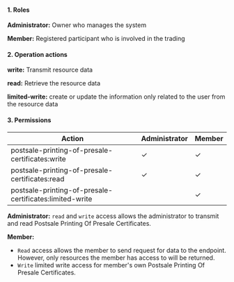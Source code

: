 #### 1. Roles

**Administrator:** Owner who manages the system

**Member:** Registered participant who is involved in the trading

#### 2. Operation actions

**write:** Transmit resource data

**read:** Retrieve the resource data

**limited-write:** create or update the information only related to the user from the resource data

#### 3. Permissions


|      Action                      | Administrator       | Member            |
|----------------------------------|---------------------|-------------------|
| postsale-printing-of-presale-certificates:write  | ✓                   | ✓                |
| postsale-printing-of-presale-certificates:read   | ✓                   | ✓                |
| postsale-printing-of-presale-certificates:limited-write  |                    | ✓                |

**Administrator:** `read` and `write` access allows the administrator to transmit and read Postsale Printing Of Presale Certificates.

**Member:** 
- `Read` access allows the member to send request for data to the endpoint. However, only resources the member has access to will be returned. 
- `Write` limited write access for member's own Postsale Printing Of Presale Certificates.